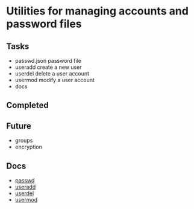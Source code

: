 # Utilities for managing accounts and password files


## Tasks
- passwd.json password file
- useradd create a new user
- userdel delete a user account
- usermod modify a user account
- docs

## Completed



## Future
- groups
- encryption


## Docs
- [passwd](https://github.com/ubigby/passwd/blob/master/passwd.md)
- [useradd](https://github.com/ubigby/passwd/blob/master/useradd.md)
- [userdel](https://github.com/ubigby/passwd/blob/master/userdel.md)
- [usermod](https://github.com/ubigby/passwd/blob/master/usermod.md)
